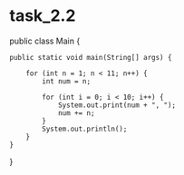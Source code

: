 # task_2.2


public class Main {

    public static void main(String[] args) {

        for (int n = 1; n < 11; n++) {
            int num = n;

            for (int i = 0; i < 10; i++) {
                System.out.print(num + ", ");
                num += n;
            }
            System.out.println();
        }
    }
}
